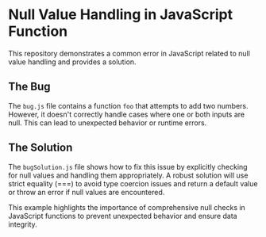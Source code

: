 # Null Value Handling in JavaScript Function

This repository demonstrates a common error in JavaScript related to null value handling and provides a solution.

## The Bug

The `bug.js` file contains a function `foo` that attempts to add two numbers. However, it doesn't correctly handle cases where one or both inputs are null. This can lead to unexpected behavior or runtime errors.

## The Solution

The `bugSolution.js` file shows how to fix this issue by explicitly checking for null values and handling them appropriately. A robust solution will use strict equality (===) to avoid type coercion issues and return a default value or throw an error if null values are encountered.

This example highlights the importance of comprehensive null checks in JavaScript functions to prevent unexpected behavior and ensure data integrity.